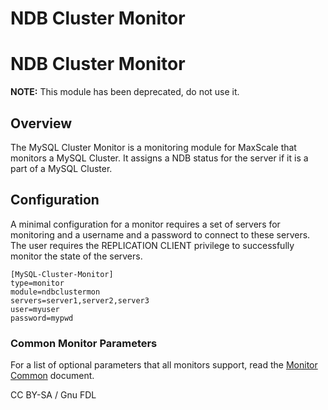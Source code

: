 
# NDB Cluster Monitor

# NDB Cluster Monitor


**NOTE:** This module has been deprecated, do not use it.


## Overview


The MySQL Cluster Monitor is a monitoring module for MaxScale that monitors a MySQL Cluster. It assigns a NDB status for the server if it is a part of a MySQL Cluster.


## Configuration


A minimal configuration for a monitor requires a set of servers for monitoring and a username and a password to connect to these servers. The user requires the REPLICATION CLIENT privilege to successfully monitor the state of the servers.



```
[MySQL-Cluster-Monitor]
type=monitor
module=ndbclustermon
servers=server1,server2,server3
user=myuser
password=mypwd
```



### Common Monitor Parameters


For a list of optional parameters that all monitors support, read the [Monitor Common](mariadb-maxscale-23-common-monitor-parameters.md) document.


CC BY-SA / Gnu FDL

